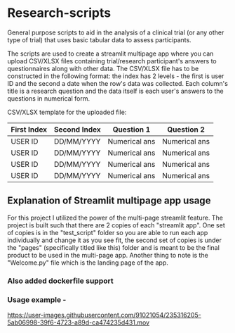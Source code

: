 # Research-scripts
General purpose scripts to aid in the analysis of a clinical trial (or any other type of trial) that uses basic tabular data to assess participants.

The scripts are used to create a streamlit multipage app where you can upload CSV/XLSX files containing trial/research participant's answers to questionnaires along with other data. The CSV/XLSX file has to be constructed in the following format: the index has 2 levels - the first is user ID and the second a date when the row's data was collected. Each column's title is a research question and the data itself is each user's answers to the questions in numerical form.

CSV/XLSX template for the uploaded file:

| First Index   | Second Index  | Question 1    | Question 2    | 
| ------------- | ------------- | ------------- | ------------- | 
| USER ID       | DD/MM/YYYY    | Numerical ans | Numerical ans |
| USER ID       | DD/MM/YYYY    | Numerical ans | Numerical ans |
| USER ID       | DD/MM/YYYY    | Numerical ans | Numerical ans |
| USER ID       | DD/MM/YYYY    | Numerical ans | Numerical ans |


## Explanation of Streamlit multipage app usage
For this project I utilized the power of the multi-page streamlit feature.
The project is built such that there are 2 copies of each "streamlit app". One set of copies is in the "test_script" folder so you are able to run each app individually and change it as you see fit, the second set of copies is under the "pages" (specifically titled like this) folder and is meant to be the final product to be used in the multi-page app.
Another thing to note is the "Welcome.py" file which is the landing page of the app.

### Also added dockerfile support

### Usage example -
https://user-images.githubusercontent.com/91021054/235316205-5ab06998-39f6-4723-a89d-ca474235d431.mov


